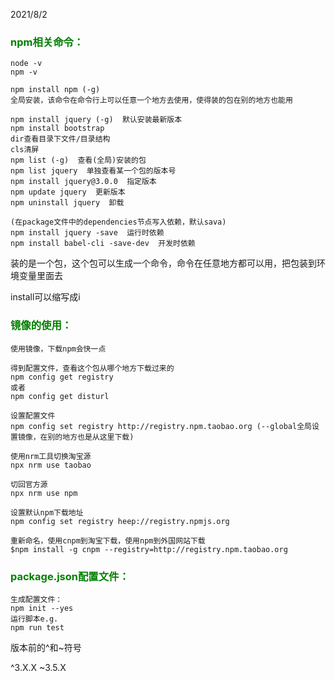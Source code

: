 2021/8/2

<h3 style='color:green'>
    npm相关命令：
</h3>

```
node -v
npm -v

npm install npm (-g)
全局安装，该命令在命令行上可以任意一个地方去使用，使得装的包在别的地方也能用

npm install jquery (-g)  默认安装最新版本
npm install bootstrap
dir查看目录下文件/目录结构
cls清屏
npm list (-g)  查看(全局)安装的包
npm list jquery  单独查看某一个包的版本号
npm install jquery@3.0.0  指定版本
npm update jquery  更新版本
npm uninstall jquery  卸载

(在package文件中的dependencies节点写入依赖，默认sava)
npm install jquery -save  运行时依赖
npm install babel-cli -save-dev  开发时依赖

```

装的是一个包，这个包可以生成一个命令，命令在任意地方都可以用，把包装到环境变量里面去

install可以缩写成i



<h3 style='color:green'>
    镜像的使用：
</h3>

```
使用镜像，下载npm会快一点

得到配置文件，查看这个包从哪个地方下载过来的
npm config get registry
或者
npm config get disturl

设置配置文件
npm config set registry http://registry.npm.taobao.org (--global全局设置镜像，在别的地方也是从这里下载)

使用nrm工具切换淘宝源
npx nrm use taobao

切回官方源
npx nrm use npm

设置默认npm下载地址
npm config set registry heep://registry.npmjs.org

重新命名，使用cnpm到淘宝下载，使用npm到外国网站下载
$npm install -g cnpm --registry=http://registry.npm.taobao.org
```



<h3 style='color:green'>
    package.json配置文件：
</h3>

```
生成配置文件：
npm init --yes
运行脚本e.g.
npm run test
```



版本前的^和~符号

^3.X.X     ~3.5.X